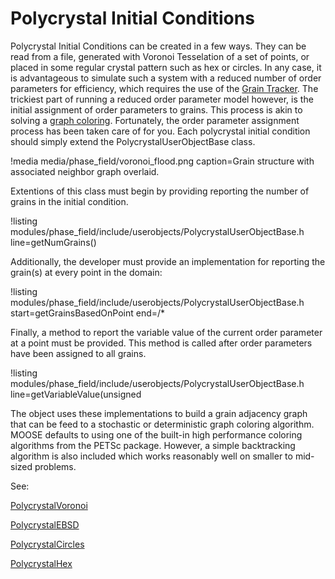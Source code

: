 # Polycrystal Initial Conditions

Polycrystal Initial Conditions can be created in a few ways. They can be read from a file, generated
with Voronoi Tesselation of a set of points, or placed in some regular crystal pattern such as hex or
circles. In any case, it is advantageous to simulate such a system with a reduced number of order
parameters for efficiency, which requires the use of the [Grain Tracker](/GrainTracker.md). The
trickiest part of running a reduced order parameter model however, is the initial assignment of
order parameters to grains. This process is akin to solving a
[graph coloring](https://en.wikipedia.org/wiki/Graph_coloring). Fortunately, the order parameter
assignment process has been taken care of for you. Each polycrystal initial condition should simply
extend the PolycrystalUserObjectBase class.

!media media/phase_field/voronoi_flood.png
       caption=Grain structure with associated neighbor graph overlaid.

Extentions of this class must begin by providing reporting the number of grains in the initial
condition.

!listing modules/phase_field/include/userobjects/PolycrystalUserObjectBase.h line=getNumGrains()

Additionally, the developer must provide an implementation for reporting the grain(s) at every point
in the domain:

!listing modules/phase_field/include/userobjects/PolycrystalUserObjectBase.h start=getGrainsBasedOnPoint end=/*

Finally, a method to report the variable value of the current order parameter at a point must be
provided. This method is called after order parameters have been assigned to all grains.

!listing modules/phase_field/include/userobjects/PolycrystalUserObjectBase.h line=getVariableValue(unsigned

The object uses these implementations to build a grain adjacency graph that can be feed to a
stochastic or deterministic graph coloring algorithm. MOOSE defaults to using one of the built-in
high performance coloring algorithms from the PETSc package. However, a simple backtracking algorithm
is also included which works reasonably well on smaller to mid-sized problems.

See:

[PolycrystalVoronoi](/PolycrystalVoronoi.md)

[PolycrystalEBSD](/PolycrystalEBSD.md)

[PolycrystalCircles](/PolycrystalCircles.md)

[PolycrystalHex](/PolycrystalHex.md)
